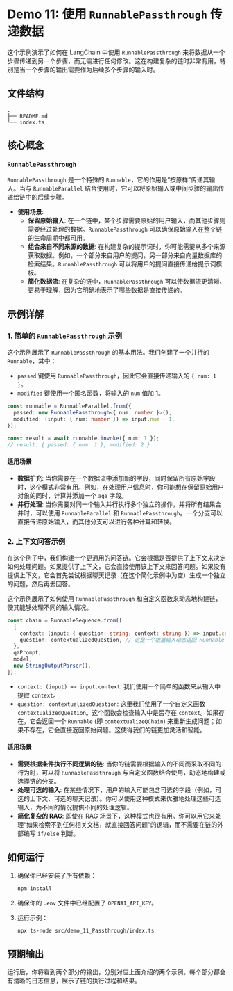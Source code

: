 # Demo 11: 使用 `RunnablePassthrough` 传递数据

这个示例演示了如何在 LangChain 中使用 `RunnablePassthrough` 来将数据从一个步骤传递到另一个步骤，而无需进行任何修改。这在构建复杂的链时非常有用，特别是当一个步骤的输出需要作为后续多个步骤的输入时。

## 文件结构

```
.
├── README.md
└── index.ts
```

## 核心概念

### `RunnablePassthrough`

`RunnablePassthrough` 是一个特殊的 `Runnable`，它的作用是“按原样”传递其输入。当与 `RunnableParallel` 结合使用时，它可以将原始输入或中间步骤的输出传递给链中的后续步骤。

- **使用场景**:
  - **保留原始输入**: 在一个链中，某个步骤需要原始的用户输入，而其他步骤则需要经过处理的数据。`RunnablePassthrough` 可以确保原始输入在整个链的生命周期中都可用。
  - **组合来自不同来源的数据**: 在构建复杂的提示词时，你可能需要从多个来源获取数据。例如，一个部分来自用户的提问，另一部分来自向量数据库的检索结果。`RunnablePassthrough` 可以将用户的提问直接传递给提示词模板。
  - **简化数据流**: 在复杂的链中，`RunnablePassthrough` 可以使数据流更清晰、更易于理解，因为它明确地表示了哪些数据是直接传递的。

## 示例详解

### 1. 简单的 `RunnablePassthrough` 示例

这个示例展示了 `RunnablePassthrough` 的基本用法。我们创建了一个并行的 `Runnable`，其中：

- `passed` 键使用 `RunnablePassthrough`，因此它会直接传递输入的 `{ num: 1 }`。
- `modified` 键使用一个匿名函数，将输入的 `num` 值加 1。

```typescript
const runnable = RunnableParallel.from({
  passed: new RunnablePassthrough<{ num: number }>(),
  modified: (input: { num: number }) => input.num + 1,
});

const result = await runnable.invoke({ num: 1 });
// result: { passed: { num: 1 }, modified: 2 }
```

#### 适用场景

- **数据扩充**: 当你需要在一个数据流中添加新的字段，同时保留所有原始字段时，这个模式非常有用。例如，在处理用户信息时，你可能想在保留原始用户对象的同时，计算并添加一个 `age` 字段。
- **并行处理**: 当你需要对同一个输入并行执行多个独立的操作，并将所有结果合并时，可以使用 `RunnableParallel` 和 `RunnablePassthrough`。一个分支可以直接传递原始输入，而其他分支可以进行各种计算和转换。

### 2. 上下文问答示例

在这个例子中，我们构建一个更通用的问答链。它会根据是否提供了上下文来决定如何处理问题。如果提供了上下文，它会直接使用该上下文来回答问题。如果没有提供上下文，它会首先尝试根据聊天记录（在这个简化示例中为空）生成一个独立的问题，然后再去回答。

这个示例展示了如何使用 `RunnablePassthrough` 和自定义函数来动态地构建链，使其能够处理不同的输入情况。

```typescript
const chain = RunnableSequence.from([
  {
    context: (input: { question: string; context: string }) => input.context,
    question: contextualizedQuestion, // 这是一个根据输入动态返回 Runnable 的函数
  },
  qaPrompt,
  model,
  new StringOutputParser(),
]);
```

- `context: (input) => input.context`: 我们使用一个简单的函数来从输入中提取 `context`。
- `question: contextualizedQuestion`: 这里我们使用了一个自定义函数 `contextualizedQuestion`。这个函数会检查输入中是否存在 `context`。如果存在，它会返回一个 `Runnable` (即 `contextualizeQChain`) 来重新生成问题；如果不存在，它会直接返回原始问题。这使得我们的链更加灵活和智能。

#### 适用场景

- **需要根据条件执行不同逻辑的链**: 当你的链需要根据输入的不同而采取不同的行为时，可以将 `RunnablePassthrough` 与自定义函数结合使用，动态地构建或选择链的分支。
- **处理可选的输入**: 在某些情况下，用户的输入可能包含可选的字段（例如，可选的上下文、可选的聊天记录）。你可以使用这种模式来优雅地处理这些可选输入，为不同的情况提供不同的处理逻辑。
- **简化复杂的 RAG**: 即使在 RAG 场景下，这种模式也很有用。你可以用它来处理“如果检索不到任何相关文档，就直接回答问题”的逻辑，而不需要在链的外部编写 `if/else` 判断。

## 如何运行

1.  确保你已经安装了所有依赖：

    ```bash
    npm install
    ```

2.  确保你的 `.env` 文件中已经配置了 `OPENAI_API_KEY`。

3.  运行示例：

    ```bash
    npx ts-node src/demo_11_Passthrough/index.ts
    ```

## 预期输出

运行后，你将看到两个部分的输出，分别对应上面介绍的两个示例。每个部分都会有清晰的日志信息，展示了链的执行过程和结果。
